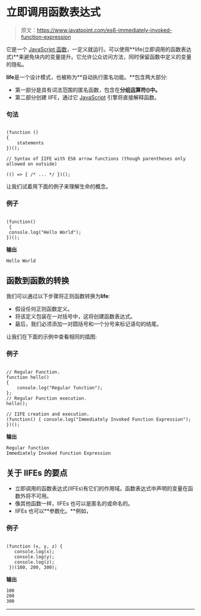 # 立即调用函数表达式

> 原文：<https://www.javatpoint.com/es6-immediately-invoked-function-expression>

它是一个 [JavaScript 函数](https://www.javatpoint.com/javascript-function)，一定义就运行。可以使用**life(立即调用的函数表达式)**来避免块内的变量提升。它允许公众访问方法，同时保留函数中定义的变量的隐私。

**life**是一个设计模式，也被称为**自动执行匿名功能。**包含两大部分:

*   第一部分是具有词法范围的匿名函数，包含在**分组运算符()中。**
*   第二部分创建 IIFE，通过它 [JavaScript](https://www.javatpoint.com/javascript-tutorial) 引擎将直接解释函数。

### 句法

```

(function () 
{
    statements
})();

// Syntax of IIFE with ES6 arrow functions (though parentheses only allowed on outside)

(() => { /* ... */ })(); 

```

让我们试着用下面的例子来理解生命的概念。

### 例子

```

(function()
 {
 console.log("Hello World"); 
})();

```

**输出**

```
Hello World

```

## 函数到函数的转换

我们可以通过以下步骤将正则函数转换为**life**:

*   假设任何正则函数定义。
*   将该定义包装在一对括号中，这将创建函数表达式。
*   最后，我们必须添加一对圆括号和一个分号来标记语句的结尾。

让我们在下面的示例中查看相同的插图:

### 例子

```

// Regular Function. 
function hello() 
{ 
    console.log("Regular function"); 
}; 
// Regular Function execution. 
hello(); 

// IIFE creation and execution. 
(function() { console.log("Immediately Invoked Function Expression"); })();

```

**输出**

```
Regular function
Immediately Invoked Function Expression

```

## 关于 IIFEs 的要点

*   立即调用的函数表达式(IIFEs)有它们的作用域。函数表达式中声明的变量在函数外将不可用。
*   像其他函数一样，IIFEs 也可以是匿名的或命名的。
*   IIFEs 也可以**参数化。**例如，

### 例子

```

(function (x, y, z) {
   console.log(x);
   console.log(y);
   console.log(z);
 })(100, 200, 300);

```

**输出**

```
100
200
300

```

* * *